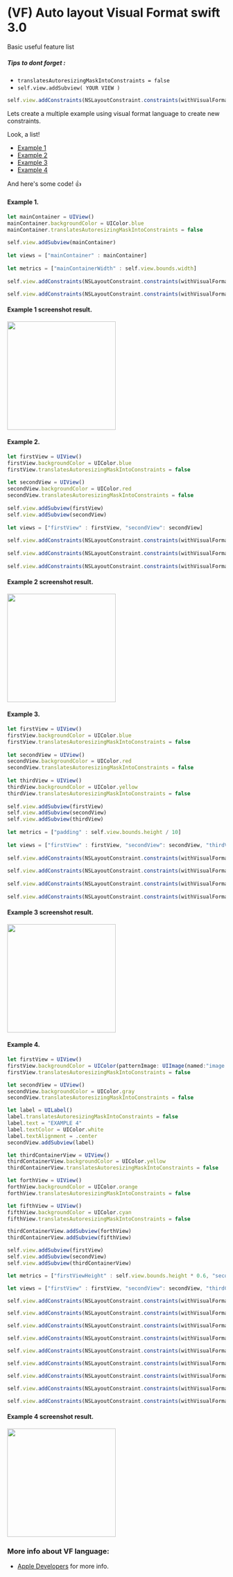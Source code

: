 # (VF) Auto layout Visual Format swift 3.0

Basic useful feature list

##### Tips to dont forget :

 * ```translatesAutoresizingMaskIntoConstraints = false```
 * ```self.view.addSubview( YOUR VIEW )```
  ```javascript
 self.view.addConstraints(NSLayoutConstraint.constraints(withVisualFormat: "", options: [], metrics: metrics, views: views)
  ```



Lets create a multiple example using visual format language to create new constraints.

Look, a list!

 * [Example 1]()
 * [Example 2]()
 * [Example 3]()
 * [Example 4]()

And here's some code! :+1:

#### Example 1.

```javascript
let mainContainer = UIView()
mainContainer.backgroundColor = UIColor.blue
mainContainer.translatesAutoresizingMaskIntoConstraints = false
        
self.view.addSubview(mainContainer)
        
let views = ["mainContainer" : mainContainer]
        
let metrics = ["mainContainerWidth" : self.view.bounds.width]
        
self.view.addConstraints(NSLayoutConstraint.constraints(withVisualFormat: "H:|[mainContainer]|", options: [], metrics: metrics, views: views))

self.view.addConstraints(NSLayoutConstraint.constraints(withVisualFormat: "V:|[mainContainer]|", options: [], metrics: metrics, views: views))
```

#### Example 1 screenshot result.

<img src="https://github.com/CristianCardosoA/Auto-layout-VF/blob/master/Screen%20Shot%202017-07-03%20at%2010.41.28%20PM.png" width="250" />

#### Example 2.

```javascript
let firstView = UIView()
firstView.backgroundColor = UIColor.blue
firstView.translatesAutoresizingMaskIntoConstraints = false
        
let secondView = UIView()
secondView.backgroundColor = UIColor.red
secondView.translatesAutoresizingMaskIntoConstraints = false
         
self.view.addSubview(firstView)
self.view.addSubview(secondView)
        
let views = ["firstView" : firstView, "secondView": secondView]
        
self.view.addConstraints(NSLayoutConstraint.constraints(withVisualFormat: "H:|[firstView]|", options: [], metrics: [:], views: views))
        
self.view.addConstraints(NSLayoutConstraint.constraints(withVisualFormat: "H:|[secondView]|", options: [], metrics: [:], views: views))
         
self.view.addConstraints(NSLayoutConstraint.constraints(withVisualFormat: "V:|[firstView][secondView(==firstView)]|", options: [], metrics: [:], views: views))
```

#### Example 2 screenshot result.

<img src="https://github.com/CristianCardosoA/Auto-layout-VF/blob/master/Screen%20Shot%202017-07-03%20at%2010.56.52%20PM.png" width="250" />

#### Example 3.

```javascript
let firstView = UIView()
firstView.backgroundColor = UIColor.blue
firstView.translatesAutoresizingMaskIntoConstraints = false
         
let secondView = UIView()
secondView.backgroundColor = UIColor.red
secondView.translatesAutoresizingMaskIntoConstraints = false
        
let thirdView = UIView()
thirdView.backgroundColor = UIColor.yellow
thirdView.translatesAutoresizingMaskIntoConstraints = false
        
self.view.addSubview(firstView)
self.view.addSubview(secondView)
self.view.addSubview(thirdView)
        
let metrics = ["padding" : self.view.bounds.height / 10]
        
let views = ["firstView" : firstView, "secondView": secondView, "thirdView": thirdView]
         
self.view.addConstraints(NSLayoutConstraint.constraints(withVisualFormat: "H:|[firstView][secondView(==firstView)][thirdView(==firstView)]|", options: [], metrics: [:], views: views))
        
self.view.addConstraints(NSLayoutConstraint.constraints(withVisualFormat: "V:|-(padding)-[firstView]-(padding)-|", options: [], metrics: metrics, views: views))
        
self.view.addConstraints(NSLayoutConstraint.constraints(withVisualFormat: "V:|-(padding)-[secondView]-(padding)-|", options: [], metrics: metrics, views: views))
        
self.view.addConstraints(NSLayoutConstraint.constraints(withVisualFormat: "V:|-(padding)-[thirdView]-(padding)-|", options: [], metrics: metrics, views: views))
```

#### Example 3 screenshot result.

<img src="https://github.com/CristianCardosoA/Auto-layout-VF/blob/master/Screen%20Shot%202017-07-03%20at%2011.09.54%20PM.png" width="250" />

#### Example 4.

```javascript
let firstView = UIView()
firstView.backgroundColor = UIColor(patternImage: UIImage(named:"image.jpg")!)
firstView.translatesAutoresizingMaskIntoConstraints = false

let secondView = UIView()
secondView.backgroundColor = UIColor.gray
secondView.translatesAutoresizingMaskIntoConstraints = false

let label = UILabel()
label.translatesAutoresizingMaskIntoConstraints = false
label.text = "EXAMPLE 4"
label.textColor = UIColor.white
label.textAlignment = .center
secondView.addSubview(label)

let thirdContainerView = UIView()
thirdContainerView.backgroundColor = UIColor.yellow
thirdContainerView.translatesAutoresizingMaskIntoConstraints = false

let forthView = UIView()
forthView.backgroundColor = UIColor.orange
forthView.translatesAutoresizingMaskIntoConstraints = false

let fifthView = UIView()
fifthView.backgroundColor = UIColor.cyan
fifthView.translatesAutoresizingMaskIntoConstraints = false

thirdContainerView.addSubview(forthView)
thirdContainerView.addSubview(fifthView)

self.view.addSubview(firstView)
self.view.addSubview(secondView)
self.view.addSubview(thirdContainerView)

let metrics = ["firstViewHeight" : self.view.bounds.height * 0.6, "secondViewHeight" : self.view.bounds.height * 0.3, "thirdViewHeight" : self.view.bounds.height * 0.1]

let views = ["firstView" : firstView, "secondView": secondView, "thirdContainerView": thirdContainerView, "forthView" : forthView, "fifthView": fifthView, "label" : label]

self.view.addConstraints(NSLayoutConstraint.constraints(withVisualFormat: "H:|[firstView]|", options: [], metrics: [:], views: views))

self.view.addConstraints(NSLayoutConstraint.constraints(withVisualFormat: "H:|[secondView]|", options: [], metrics: [:], views: views))

self.view.addConstraints(NSLayoutConstraint.constraints(withVisualFormat: "H:|[thirdContainerView]|", options: [], metrics: [:], views: views))

self.view.addConstraints(NSLayoutConstraint.constraints(withVisualFormat: "H:|[forthView][fifthView(==forthView)]|", options: [], metrics: [:], views: views))

self.view.addConstraints(NSLayoutConstraint.constraints(withVisualFormat: "V:|[firstView(firstViewHeight)][secondView(secondViewHeight)][thirdContainerView(thirdViewHeight)]|", options: [], metrics: metrics, views: views))

self.view.addConstraints(NSLayoutConstraint.constraints(withVisualFormat: "V:|[fifthView(==thirdContainerView)]|", options: [], metrics: metrics, views: views))

self.view.addConstraints(NSLayoutConstraint.constraints(withVisualFormat: "V:|[forthView(==thirdContainerView)]|", options: [], metrics: metrics, views: views))

self.view.addConstraints(NSLayoutConstraint.constraints(withVisualFormat: "H:|[label(==secondView)]|", options:  NSLayoutFormatOptions.alignAllCenterX, metrics: [:], views: views))

self.view.addConstraints(NSLayoutConstraint.constraints(withVisualFormat: "V:|[label(==secondView)]|", options: NSLayoutFormatOptions.alignAllCenterY, metrics: [:], views: views))
```

#### Example 4 screenshot result.

<img src="https://github.com/CristianCardosoA/Auto-layout-VF/blob/master/Screen%20Shot%202017-07-03%20at%2011.55.26%20PM.png" width="250" />

### More info about VF language:

 * [Apple Developers](https://developer.apple.com/library/content/documentation/UserExperience/Conceptual/AutolayoutPG/VisualFormatLanguage.html) for more info.


